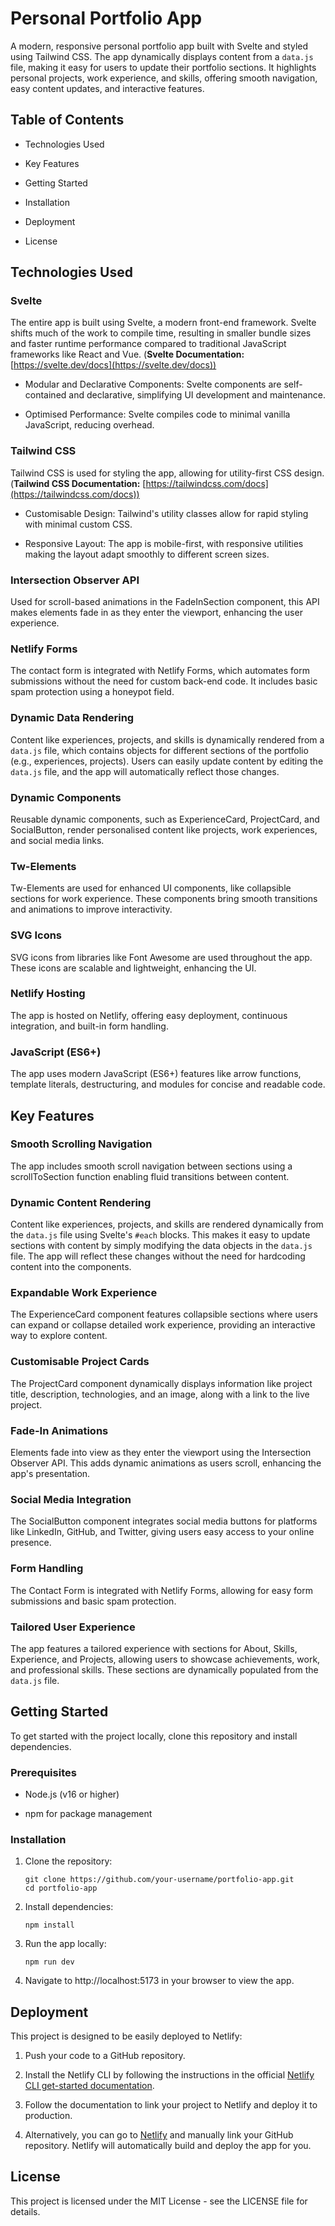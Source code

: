 # Personal Portfolio App

A modern, responsive personal portfolio app built with Svelte and styled using Tailwind CSS. The app dynamically displays content from a `data.js` file, making it easy for users to update their portfolio sections. It highlights personal projects, work experience, and skills, offering smooth navigation, easy content updates, and interactive features.

## Table of Contents

-   Technologies Used
    
-   Key Features
    
-   Getting Started
    
-   Installation
    
-   Deployment
    
-   License
    

## Technologies Used

### Svelte

The entire app is built using Svelte, a modern front-end framework. Svelte shifts much of the work to compile time, resulting in smaller bundle sizes and faster runtime performance compared to traditional JavaScript frameworks like React and Vue. (**Svelte Documentation:** [https://svelte.dev/docs](https://svelte.dev/docs))

-   Modular and Declarative Components: Svelte components are self-contained and declarative, simplifying UI development and maintenance.
    
-   Optimised Performance: Svelte compiles code to minimal vanilla JavaScript, reducing overhead.

### Tailwind CSS

Tailwind CSS is used for styling the app, allowing for utility-first CSS design. (**Tailwind CSS Documentation:** [https://tailwindcss.com/docs](https://tailwindcss.com/docs))

-   Customisable Design: Tailwind's utility classes allow for rapid styling with minimal custom CSS.
    
-   Responsive Layout: The app is mobile-first, with responsive utilities making the layout adapt smoothly to different screen sizes.

### Intersection Observer API

Used for scroll-based animations in the FadeInSection component, this API makes elements fade in as they enter the viewport, enhancing the user experience.

### Netlify Forms

The contact form is integrated with Netlify Forms, which automates form submissions without the need for custom back-end code. It includes basic spam protection using a honeypot field.

### Dynamic Data Rendering

Content like experiences, projects, and skills is dynamically rendered from a `data.js` file, which contains objects for different sections of the portfolio (e.g., experiences, projects). Users can easily update content by editing the `data.js` file, and the app will automatically reflect those changes.

### Dynamic Components

Reusable dynamic components, such as ExperienceCard, ProjectCard, and SocialButton, render personalised content like projects, work experiences, and social media links.

### Tw-Elements

Tw-Elements are used for enhanced UI components, like collapsible sections for work experience. These components bring smooth transitions and animations to improve interactivity.

### SVG Icons

SVG icons from libraries like Font Awesome are used throughout the app. These icons are scalable and lightweight, enhancing the UI.

### Netlify Hosting

The app is hosted on Netlify, offering easy deployment, continuous integration, and built-in form handling.

### JavaScript (ES6+)

The app uses modern JavaScript (ES6+) features like arrow functions, template literals, destructuring, and modules for concise and readable code.

## Key Features

### Smooth Scrolling Navigation

The app includes smooth scroll navigation between sections using a scrollToSection function enabling fluid transitions between content.

### Dynamic Content Rendering

Content like experiences, projects, and skills are rendered dynamically from the `data.js` file using Svelte's `#each` blocks. This makes it easy to update sections with content by simply modifying the data objects in the `data.js` file. The app will reflect these changes without the need for hardcoding content into the components.

### Expandable Work Experience

The ExperienceCard component features collapsible sections where users can expand or collapse detailed work experience, providing an interactive way to explore content.

### Customisable Project Cards

The ProjectCard component dynamically displays information like project title, description, technologies, and an image, along with a link to the live project.

### Fade-In Animations

Elements fade into view as they enter the viewport using the Intersection Observer API. This adds dynamic animations as users scroll, enhancing the app's presentation.

### Social Media Integration

The SocialButton component integrates social media buttons for platforms like LinkedIn, GitHub, and Twitter, giving users easy access to your online presence.

### Form Handling

The Contact Form is integrated with Netlify Forms, allowing for easy form submissions and basic spam protection.

### Tailored User Experience

The app features a tailored experience with sections for About, Skills, Experience, and Projects, allowing users to showcase achievements, work, and professional skills. These sections are dynamically populated from the `data.js` file.

## Getting Started

To get started with the project locally, clone this repository and install dependencies.

### Prerequisites

-   Node.js (v16 or higher)
    
-   npm for package management
    

### Installation

1. Clone the repository:  

    ```
    git clone https://github.com/your-username/portfolio-app.git        
    cd portfolio-app
    ```

2. Install dependencies:  
  
    ```
    npm install    
    ```
    
3. Run the app locally:  

    ```
    npm run dev
    ```
    
4.  Navigate to http://localhost:5173 in your browser to view the app.  
      
    

## Deployment

This project is designed to be easily deployed to Netlify:

1. Push your code to a GitHub repository.

2. Install the Netlify CLI by following the instructions in the official [Netlify CLI get-started documentation](https://docs.netlify.com/cli/get-started/).

3. Follow the documentation to link your project to Netlify and deploy it to production.

4. Alternatively, you can go to [Netlify](https://www.netlify.com/) and manually link your GitHub repository. Netlify will automatically build and deploy the app for you.



## License

This project is licensed under the MIT License - see the LICENSE file for details.


